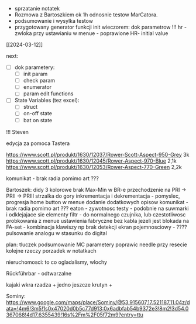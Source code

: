 - sprzatanie notatek
- Rozmowa z Bartoszkiem ok 1h odnosnie testow MarCatora.
- podsumowanie i wysylka testow
- przygotowany generator funkcji init
wieczorem: dok parametrow
!!! hr - zwloka przy ustawianiu w menue - poprawione
HR- initial value

[[2024-03-12]]

next:
- [ ] dok parametery:
	- [ ] init param
	- [ ] check param
	- [ ] enumerator
	- [ ] param edit functions
- [ ] State Variables (tez excel):
	- [ ] struct
	- [ ] on-off state
	- [ ] bat on state

!!!
Steven

edycja za pomoca Tastera






https://www.scott.pl/produkt/1630/12037/Rower-Scott-Aspect-950-Grey 3k
https://www.scott.pl/produkt/1630/12045/Rower-Aspect-970-Blue 2,1k
https://www.scott.pl/produkt/1630/12053/Rower-Aspect-770-Green 2,2k



komunikat - brak radia pomimo art ???

Bartoszek:
didy 3 kolorowe
brak Max-Min w BR-e
przechodzenie na PRI -> PRII -> PRIII strzalka do gory
inkrementacja i dekrementacja  - pomyslec, progresja 
home button w menue
dodanie dodatkowych opisow
komunikat - brak radia pomimo art ???
eaton - zywotnosc testy - podobnie na suwmarki i odklejajace sie elementy
filtr - do normalnego czujnika, lub czestotliwosc probkowania z menue
ustawienia fabryczne bez kabla jezeli jest blokada na FA-set - kombinacja klawiszy np brak detekcji 
ekran pojemnosciowy - ????
pulsowanie analogu w stasunku do digital


plan:
tluczek podsumowanie
MC parametery
poprawic needle przy resecie
kolejne rzeczy
porzadek w notatkach

nieruchomosci: to co ogladalismy, wlochy


Rückführbar - odtwarzalne

kajaki
wkra rzadza + jedno jeszcze
krutyn + 

Sominy:
https://www.google.com/maps/place/Sominy/@53.915607,17.521187,11.04z/data=!4m6!3m5!1s0x47020d0b5c77d913:0x6adbfab54b9372e3!8m2!3d54.0367068!4d17.6355439!16s%2Fm%2F05f72m9?entry=ttu

